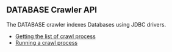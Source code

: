 ## DATABASE Crawler API

The DATABASE crawler indexes Databases using JDBC drivers.

* [Getting the list of crawl process](list.md)
* [Running a crawl process](run.md)
